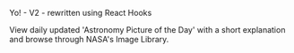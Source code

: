 Yo! - V2 - rewritten using React Hooks

View daily updated 'Astronomy Picture of the Day' with a short explanation and browse through NASA's Image Library.
